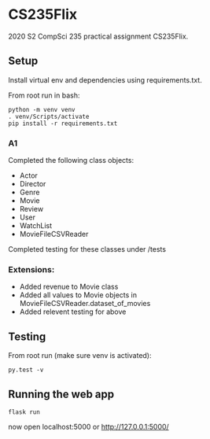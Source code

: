 # CS235Flix
2020 S2 CompSci 235 practical assignment CS235Flix.

## Setup
Install virtual env and dependencies using requirements.txt.

From root run in bash:
```shell
python -m venv venv
. venv/Scripts/activate
pip install -r requirements.txt
```

### A1
Completed the following class objects:
- Actor
- Director
- Genre
- Movie
- Review
- User
- WatchList
- MovieFileCSVReader

Completed testing for these classes under /tests

### Extensions:

- Added revenue to Movie class
- Added all values to Movie objects in MovieFileCSVReader.dataset_of_movies
- Added relevent testing for above

## Testing
From root run (make sure venv is activated):
```shell
py.test -v
```

## Running the web app
```shell
flask run
```
now open localhost:5000 or http://127.0.0.1:5000/